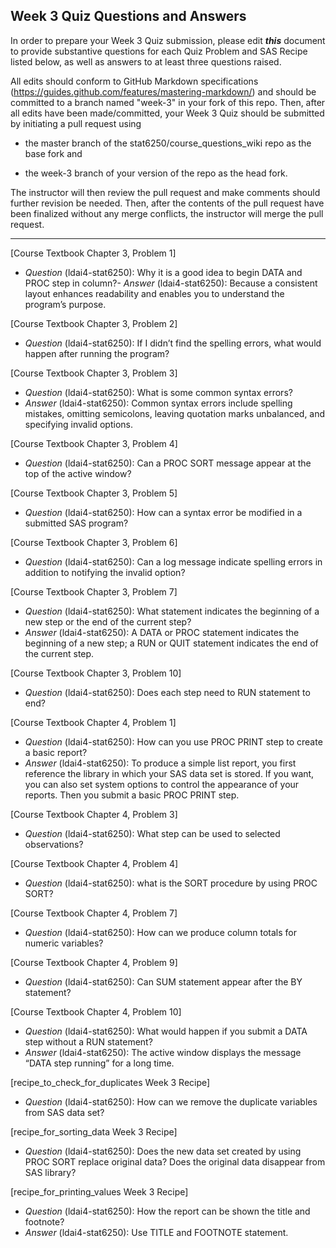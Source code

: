 
## Week 3 Quiz Questions and Answers

In order to prepare your Week 3 Quiz submission, please edit ***this*** document to provide substantive questions for each Quiz Problem and SAS Recipe listed below, as well as answers to at least three questions raised.

All edits should conform to GitHub Markdown specifications (https://guides.github.com/features/mastering-markdown/) and should be committed to a branch named "week-3" in your fork of this repo. Then, after all edits have been made/committed, your Week 3 Quiz should be submitted by initiating a pull request using

- the master branch of the stat6250/course_questions_wiki repo as the base fork and

- the week-3 branch of your version of the repo as the head fork.

The instructor will then review the pull request and make comments should further revision be needed. Then, after the contents of the pull request have been finalized without any merge conflicts, the instructor will merge the pull request.

********************************************************************************



[Course Textbook Chapter 3, Problem 1]

- *Question* (ldai4-stat6250): Why it is a good idea to begin DATA and PROC step in column?- *Answer* (ldai4-stat6250): Because a consistent layout enhances readability and enables you to understand the program’s purpose.

[Course Textbook Chapter 3, Problem 2]

- *Question* (ldai4-stat6250): If I didn’t find the spelling errors, what would happen after running the program?

[Course Textbook Chapter 3, Problem 3]

- *Question* (ldai4-stat6250): What is some common syntax errors?
- *Answer* (ldai4-stat6250): Common syntax errors include spelling mistakes, omitting semicolons, leaving quotation marks unbalanced, and specifying invalid options.

 [Course Textbook Chapter 3, Problem 4]

- *Question* (ldai4-stat6250): Can a PROC SORT message appear at the top of the active window?

[Course Textbook Chapter 3, Problem 5]

- *Question* (ldai4-stat6250): How can a syntax error be modified in a submitted SAS program?

[Course Textbook Chapter 3, Problem 6]

- *Question* (ldai4-stat6250): Can a log message indicate spelling errors in addition to notifying the invalid option?

[Course Textbook Chapter 3, Problem 7]

- *Question* (ldai4-stat6250): What statement indicates the beginning of a new step or the end of the current step?
- *Answer* (ldai4-stat6250): A DATA or PROC statement indicates the beginning of a new step; a RUN or QUIT statement indicates the end of the current step.

[Course Textbook Chapter 3, Problem 10]

- *Question* (ldai4-stat6250): Does each step need to RUN statement to end?

[Course Textbook Chapter 4, Problem 1]

- *Question* (ldai4-stat6250): How can you use PROC PRINT step to create a basic report?
- *Answer* (ldai4-stat6250): To produce a simple list report, you first reference the library in which your SAS data set is stored. If you want, you can also set system options to control the appearance of your reports. Then you submit a basic PROC PRINT step.

[Course Textbook Chapter 4, Problem 3]

- *Question* (ldai4-stat6250): What step can be used to selected observations?

[Course Textbook Chapter 4, Problem 4]

- *Question* (ldai4-stat6250): what is the SORT procedure by using PROC SORT?

[Course Textbook Chapter 4, Problem 7]

- *Question* (ldai4-stat6250): How can we produce column totals for numeric variables?

[Course Textbook Chapter 4, Problem 9]

- *Question* (ldai4-stat6250): Can SUM statement appear after the BY statement?

[Course Textbook Chapter 4, Problem 10]

- *Question* (ldai4-stat6250): What would happen if you submit a DATA step without a RUN statement?
- *Answer* (ldai4-stat6250): The active window displays the message “DATA step running” for a long time.

[recipe_to_check_for_duplicates Week 3 Recipe]

- *Question* (ldai4-stat6250): How can we remove the duplicate variables from SAS data set?

[recipe_for_sorting_data Week 3 Recipe]

- *Question* (ldai4-stat6250): Does the new data set created by using PROC SORT replace original data? Does the original data disappear from SAS library?

[recipe_for_printing_values Week 3 Recipe]

- *Question* (ldai4-stat6250): How the report can be shown the title and footnote?
- *Answer* (ldai4-stat6250): Use TITLE and FOOTNOTE statement.

